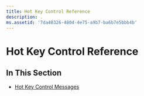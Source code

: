 ```yaml
---
title: Hot Key Control Reference
description: .
ms.assetid: '7da48326-480d-4e75-a9b7-ba6b7e5bbb4b'
---
```


# Hot Key Control Reference

## In This Section

-   [Hot Key Control Messages](bumper-hot-key-control-reference-messages.md)

 

 




